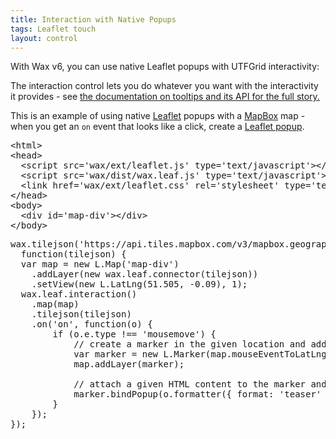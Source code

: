 ```yaml
---
title: Interaction with Native Popups
tags: Leaflet touch
layout: control
---
```


With Wax v6, you can use native Leaflet popups with UTFGrid interactivity:

The interaction control lets you do whatever you want with the interactivity
it provides - see [the documentation on tooltips and its API for the full story.](/wax/tooltips.html)

This is an example of using native [Leaflet](https://leaflet.cloudmade.com/) popups with
a [MapBox](https://mapbox.com/) map - when you get an `on` event that looks like a
click, create a [Leaflet popup](https://leaflet.cloudmade.com/reference.html#popup).

<div class='demo-map' id='map-div'></div>

<pre class='prettyprint'>
&lt;html&gt;
&lt;head&gt;
  &lt;script src='wax/ext/leaflet.js' type='text/javascript'&gt;&lt;/script&gt;
  &lt;script src='wax/dist/wax.leaf.js' type='text/javascript'&gt;&lt;/script&gt;
  &lt;link href='wax/ext/leaflet.css' rel='stylesheet' type='text/css' /&gt;
&lt;/head&gt;
&lt;body&gt;
  &lt;div id='map-div'&gt;&lt;/div&gt;
&lt;/body&gt;
</pre>

<pre class='prettyprint live'>
wax.tilejson('https://api.tiles.mapbox.com/v3/mapbox.geography-class.jsonp',
  function(tilejson) {
  var map = new L.Map('map-div')
    .addLayer(new wax.leaf.connector(tilejson))
    .setView(new L.LatLng(51.505, -0.09), 1);
  wax.leaf.interaction()
    .map(map)
    .tilejson(tilejson)
    .on('on', function(o) {
        if (o.e.type !== 'mousemove') {
            // create a marker in the given location and add it to the map
            var marker = new L.Marker(map.mouseEventToLatLng(o.e));
            map.addLayer(marker);

            // attach a given HTML content to the marker and immediately open it
            marker.bindPopup(o.formatter({ format: 'teaser' }, o.data)).openPopup();
        }
    });
});
</pre>
